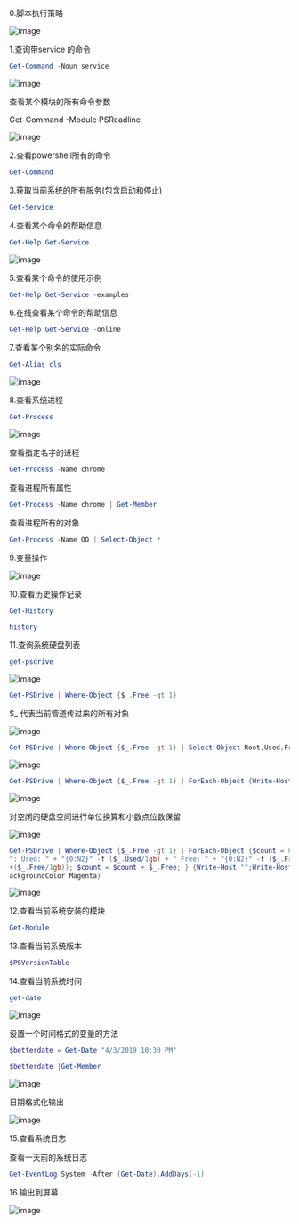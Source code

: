 0.脚本执行策略

![image](./static/get-executionpolicy.jpg)

1.查询带service 的命令
```powershell
Get-Command -Noun service
```
![image](./static/get-command.jpg)

查看某个模块的所有命令参数

Get-Command -Module PSReadline

![image](./static/get-command02.jpg)


2.查看powershell所有的命令
```powershell
Get-Command
```
3.获取当前系统的所有服务(包含启动和停止)
```powershell
Get-Service
```
4.查看某个命令的帮助信息
```powershell
Get-Help Get-Service
```
![image](./static/get-help.jpg)

5.查看某个命令的使用示例
```powershell
Get-Help Get-Service -examples
```
6.在线查看某个命令的帮助信息
```powershell
Get-Help Get-Service -online
```
7.查看某个别名的实际命令
```powershell
Get-Alias cls
```
![image](./static/get-alias.jpg)

8.查看系统进程
```powershell
Get-Process
```
![image](./static/get-process.jpg)

查看指定名字的进程
```powershell
Get-Process -Name chrome
```
查看进程所有属性
```powershell
Get-Process -Name chrome | Get-Member
```
查看进程所有的对象
```powershell
Get-Process -Name QQ | Select-Object *
```
9.变量操作

![image](./static/methods.jpg)

10.查看历史操作记录
```powershell
Get-History

history
```
11.查询系统硬盘列表
```powershell
get-psdrive
```
![image](./static/get-psdrive.jpg)
```powershell
Get-PSDrive | Where-Object {$_.Free -gt 1}
```
 $_ 代表当前管道传过来的所有对象

![image](./static/get-psdrive02.jpg)
```powershell
Get-PSDrive | Where-Object {$_.Free -gt 1} | Select-Object Root,Used,Free
```
![image](./static/get-psdrive03.jpg)

```powershell
Get-PSDrive | Where-Object {$_.Free -gt 1} | ForEach-Object {Write-Host "Free Space for" $_.root "is"  $_.Free -ForegroundColor green}
```

![image](./static/get-psdrive04.jpg)

对空闲的硬盘空间进行单位换算和小数点位数保留

![image](./static/get-psdrive05.jpg)

```powershell
Get-PSDrive | Where-Object {$_.Free -gt 1} | ForEach-Object {$count = 0; Write-Host "";}  {$_.Name
": Used: " + "{0:N2}" -f ($_.Used/1gb) + " Free: " + "{0:N2}" -f ($_.Free/1gb) + " Total: " + "{0:N2}" -f (($_.Used/1g
+($_.Free/1gb)); $count = $count + $_.Free; } {Write-Host "";Write-Host "Total Free Space" ("{0:N2}" -f ($count/1gb))
ackgroundColor Magenta}
```
![image](./static/get-psdrive06.jpg)


12.查看当前系统安装的模块
```powershell
Get-Module
```

13.查看当前系统版本
```powershell
$PSVersionTable
```

14.查看当前系统时间
```powershell
get-date
```
![image](./static/get-date.jpg)

设置一个时间格式的变量的方法
```powershell
$betterdate = Get-Date "4/3/2019 10:30 PM"

$betterdate |Get-Member
```

![image](./static/get-date02.jpg)

日期格式化输出

![image](./static/get-date03.jpg)


15.查看系统日志

查看一天前的系统日志
```powershell
Get-EventLog System -After (Get-Date).AddDays(-1)
```

16.输出到屏幕

![image](./static/write-host.jpg)






























